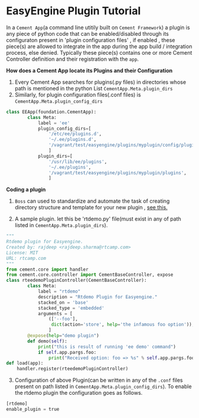 
# EasyEngine Plugin Tutorial

In a `Cement App`(a command line utitily built on `Cement Framework`) a plugin is any piece of python code that can be enabled/disabled  through its configuraton present in 'plugin configuration files' , if enabled , these piece(s) are allowed to integrate in the app during the app build / integration process, else denied. Typically these piece(s) contains one or more Cement Controller definition and their registration with the `app`.


**How does a Cement App locate its Plugins and their Configuration**

 1. Every Cement App searches for plugins(.py files) in directories whose path is mentioned in the python List `CementApp.Meta.plugin_dirs`
 2. Similarly, for  plugin configuration files(.conf files)  is `CementApp.Meta.plugin_config_dirs`
```python
class EEApp(foundation.CementApp):
        class Meta:
            label = 'ee'
            plugin_config_dirs=[
                '/etc/ee/plugins.d',
                '~/.ee/plugins.d',
                '/vagrant/test/easyengine/plugins/myplugin/config/plugins.d',
                ]
            plugin_dirs=[
                '/usr/lib/ee/plugins',
                '~/.ee/plugins',
                '/vagrant/test/easyengine/plugins/myplugin/plugins',
                ]
```


**Coding a plugin**



 1. `Boss` can used to standardize and automate the task of creating directory structure and template for your new plugin , [see this.](http://docs.rtcamp.com/easyengine/dev/plugins/)

 2. A sample plugin. let this be 'rtdemo.py' file(must exist in any of path listed in `CementApp.Meta.plugin_dirs`).
```python
"""
Rtdemo plugin for Easyengine.
Created by: rajdeep <rajdeep.sharma@rtcamp.com>
License: MIT
URL: rtcamp.com
"""
from cement.core import handler
from cement.core.controller import CementBaseController, expose
class rteedemoPluginController(CementBaseController):
        class Meta:
            label = "rtdemo"
            description = "Rtdemo Plugin for Easyengine."
            stacked_on = 'base'
            stacked_type = 'embedded'
            arguments = [
                (['--foo'],
                 dict(action='store', help='the infamous foo option')),
                ]
        @expose(help="demo plugin")
        def demo(self):
            print("this is result of running 'ee demo' command")
            if self.app.pargs.foo:
                print("Received option: foo => %s" % self.app.pargs.foo)
def load(app):
    handler.register(rteedemoPluginController)
```
  3. Configuration of above Plugin(can be written in any of the `.conf` files present on path listed in `CementApp.Meta.plugin_config_dirs`). To enable the rtdemo plugin the configuration goes as follows.
```python
[rtdemo]
enable_plugin = true
```
